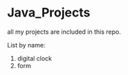 # Java_Projects
all my projects are included in  this repo.

List by name: 

1. digital clock
2. form 
